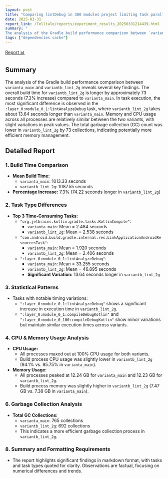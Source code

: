 ```yaml
---
layout: post
title: "Comparing lintDebug in 300 modules project limiting task parallelization"
date: 2025-03-31
report_link: /Telltale/reports/experiment_results_20250331214439.html
summary: " 
The analysis of the Gradle build performance comparison between `varianta_main` and `variantb_lint_2g` reveals several key findings. The overall build time for `variantb_lint_2g` is longer by approximately 73 seconds (7.3% increase) compared to `varianta_main`. In task execution, the most significant difference is observed in the `:layer_0:module_0_1:lintAnalyzeDebug` task, where `variantb_lint_2g` takes about 13.64 seconds longer than `varianta_main`. Memory and CPU usage across all processes are relatively similar between the two variants, with slight variations in peak values. The total garbage collection (GC) count was lower in `variantb_lint_2g` by 73 collections, indicating potentially more efficient memory management."
tags: ["dependencies cache"]
---
```

[Report 📊](../../reports/experiment_results_20250331214439.html)
## Summary
The analysis of the Gradle build performance comparison between `varianta_main` and `variantb_lint_2g` reveals several key findings. The overall build time for `variantb_lint_2g` is longer by approximately 73 seconds (7.3% increase) compared to `varianta_main`. In task execution, the most significant difference is observed in the `:layer_0:module_0_1:lintAnalyzeDebug` task, where `variantb_lint_2g` takes about 13.64 seconds longer than `varianta_main`. Memory and CPU usage across all processes are relatively similar between the two variants, with slight variations in peak values. The total garbage collection (GC) count was lower in `variantb_lint_2g` by 73 collections, indicating potentially more efficient memory management.

## Detailed Report

### 1. Build Time Comparison
- **Mean Build Time:**
  - `varianta_main`: 1013.33 seconds
  - `variantb_lint_2g`: 1087.55 seconds
- **Percentage Increase:** 7.3% (74.22 seconds longer in `variantb_lint_2g`)

### 2. Task Type Differences
- **Top 3 Time-Consuming Tasks:**
  - `"org.jetbrains.kotlin.gradle.tasks.KotlinCompile"`:
    - `varianta_main`: Mean = 2.484 seconds
    - `variantb_lint_2g`: Mean = 2.538 seconds
  - `"com.android.build.gradle.internal.res.LinkApplicationAndroidResourcesTask"`:
    - `varianta_main`: Mean = 1.920 seconds
    - `variantb_lint_2g`: Mean = 2.406 seconds
  - `":layer_0:module_0_1:lintAnalyzeDebug"`:
    - `varianta_main`: Mean = 33.255 seconds
    - `variantb_lint_2g`: Mean = 46.895 seconds
    - **Significant Variation:** 13.64 seconds longer in `variantb_lint_2g`

### 3. Statistical Patterns
- Tasks with notable timing variations:
  - `":layer_0:module_0_1:lintAnalyzeDebug"` shows a significant increase in execution time in `variantb_lint_2g`.
  - `":layer_0:module_0_1:compileDebugKotlin"` and `":layer_0:module_0_100:compileDebugKotlin"` show minor variations but maintain similar execution times across variants.

### 4. CPU & Memory Usage Analysis
- **CPU Usage:**
  - All processes maxed out at 100% CPU usage for both variants.
  - Build process CPU usage was slightly lower in `variantb_lint_2g` (94.1% vs. 95.75% in `varianta_main`).
- **Memory Usage:**
  - All processes peaked at 12.24 GB for `varianta_main` and 12.23 GB for `variantb_lint_2g`.
  - Build process memory was slightly higher in `variantb_lint_2g` (7.47 GB vs. 7.38 GB in `varianta_main`).

### 6. Garbage Collection Analysis
- **Total GC Collections:**
  - `varianta_main`: 765 collections
  - `variantb_lint_2g`: 692 collections
  - This indicates a more efficient garbage collection process in `variantb_lint_2g`.

### 8. Summary and Formatting Requirements
- The report highlights significant findings in markdown format, with tasks and task types quoted for clarity. Observations are factual, focusing on numerical differences and trends.

